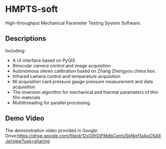 # HMPTS-soft
High-throughput Mechanical Parameter Testing System Software. 

## Descriptions
Including:
- A UI interface based on PyQt5
- Binocular camera control and image acquisition
- Autonomous stereo calibration based on Zhang Zhengyou chess box.
- Infrared camera control and temperature acquisition
- NI acquisition card pressure gauge pressure measurement and data acquisition
- The inversion algorithm for mechanical and thermal parameters of thin film materials
- Multithreading for parallel processing.

## Demo Video
The demonstration video provided in Google Drive:https://drive.google.com/file/d/12xOifrDjFMdbCqmUSkNje11aAoO5A8Jq/view?usp=sharing
